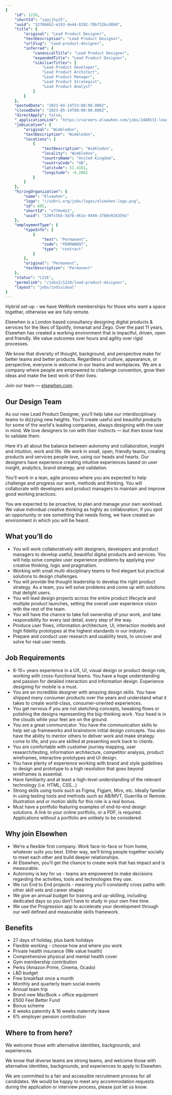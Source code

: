 ```yaml
---
{
	"id": 1228,
	"shortId": "iqajjhy25",
	"uuid": "3270b6b2-e193-4e44-8292-70bf32bcd0b0",
	"title": {
		"original": "Lead Product Designer",
		"textDescription": "Lead Product Designer",
		"urlSlug": "lead-product-designer",
		"inferred": {
			"canonicalTitle": "Lead Product Designer",
			"expandedTitle": "Lead Product Designer",
			"similiarTitles": [
				"Lead Product Developer",
				"Lead Product Architect",
				"Lead Product Manager",
				"Lead Product Strategist",
				"Lead Product Analyst"
			]
		}
	},
	"postedDate": "2023-04-14T23:00:00.000Z",
	"closedDate": "2023-05-14T00:00:00.000Z",
	"directApply": false,
	"_applicationLink": "https://careers.elsewhen.com/jobs/2408531-lead-product-designer",
	"jobLocation": {
		"original": "Wimbledon",
		"textDescription": "Wimbledon",
		"locations": [
			{
				"textDescription": "Wimbledon",
				"locality": "Wimbledon",
				"countryName": "United Kingdom",
				"countryCode": "GB",
				"latitude": 51.4161,
				"longitude": -0.2062
			}
		]
	},
	"hiringOrganization": {
		"name": "Elsewhen",
		"logo": "//uxbri.org/jobs/logos/elsewhen-logo.png",
		"id": 685,
		"shortId": "v77HvHz2",
		"uuid": "139fc5b5-5d76-461e-9440-3788e926359a"
	},
	"employmentType": {
		"typeInfo": [
			{
				"text": "Permanent",
				"code": "PERMANENT",
				"type": "contract"
			}
		],
		"original": "Permanent",
		"textDescription": "Permanent"
	},
	"status": "LIVE",
	"permalink": "/jobs2/1228/lead-product-designer",
	"layout": "jobs/individual"
}
---
```

<p>Hybrid set-up - we have WeWork memberships for those who want a space together, otherwise we are fully remote.</p>
<p>Elsewhen is a London based consultancy designing digital products &amp; services for the likes of Spotify, Inmarsat and Zego. Over the past 11 years, Elsewhen has created a working environment that is impactful, driven, open and friendly. We value outcomes over hours and agility over rigid processes.</p>
<p>We know that diversity of thought, background, and perspective make for better teams and better products. Regardless of culture, appearance, or perspective, everyone is welcome in our teams and workplaces. We are a company where people are empowered to challenge convention, grow their ideas and make the best work of their lives.</p>
<p>Join our team — <a href="https://www.elsewhen.com/">elsewhen.com</a>.</p>
<h2 id="our-design-team">Our Design Team</h2>
<p>As our new Lead Product Designer, you’ll help take our interdisciplinary teams to dizzying new heights. You’ll create useful and beautiful products for some of the world's leading companies, always designing with the user in mind. We love designers to run with their instincts — but then know how to validate them.</p>
<p>Here it’s all about the balance between autonomy and collaboration, insight and intuition, work and life. We work in small, open, friendly teams, creating products and services people love, using our heads and hearts. Our designers have experience creating intuitive experiences based on user insight, analytics, brand strategy, and validation.</p>
<p>You’ll work in a lean, agile process where you are expected to help challenge and progress our work, methods and thinking. You will collaborate with developers and product managers to maintain and improve good working practices.</p>
<p>You are expected to be proactive, to plan and manage your own workload. We value individual creative thinking as highly as collaboration; if you spot an opportunity or see something that needs fixing, we have created an environment in which you will be heard.</p>
<h2 id="what-youll-do">What you’ll do</h2>
<ul>
<li>You will work collaboratively with designers, developers and product managers to develop useful, beautiful digital products and services. You will help solve complex user experience problems by applying your creative thinking, logic and pragmatism.</li>
<li>Working with small multi-disciplinary teams to find elegant but practical solutions to design challenges.</li>
<li>You will provide the thought leadership to develop the right product strategy. As a team, you will solve problems and come up with solutions that delight users.</li>
<li>You will lead design projects across the entire product lifecycle and multiple product launches, setting the overall user experience vision with the rest of the team.</li>
<li>You will have the chance to take full ownership of your work, and take responsibility for every last detail, every step of the way.</li>
<li>Produce user flows, information architecture, UI, interaction models and high fidelity prototypes at the highest standards in our industry.</li>
<li>Prepare and conduct user research and usability tests, to uncover and solve for real user needs.</li>
</ul>
<h2 id="job-requirements">Job Requirements</h2>
<ul>
<li>8-10+ years experience in a UX, UI, visual design or product design role, working with cross-functional teams. You have a huge understanding and passion for detailed interaction and information design. Experience designing for mobile is a must.</li>
<li>You are an incredible designer with amazing design skills. You have shipped many consumer products over the years and understand what it takes to create world-class, consumer-oriented experiences.</li>
<li>You get nervous if you are not sketching concepts, tweaking flows or polishing the designs representing the big-thinking work. Your head is in the clouds while your feet are on the ground.</li>
<li>You are a great communicator. You have the communication skills to help set up frameworks and brainstorm initial design concepts. You also have the ability to mentor others to deliver work and make strategy come to life, and you are skilled at presenting work back to clients.</li>
<li>You are comfortable with customer journey mapping, user research/testing, information architecture, competitor analysis, product wireframes, interactive prototypes and UI design.</li>
<li>You have plenty of experience working with brand and style guidelines to design and prototype to a high resolution that goes beyond wireframes is essential.</li>
<li>Have familiarity and at least a high-level understanding of the relevant technology (i.e. HTML, CSS…)</li>
<li>Strong skills using tools such as Figma, Figjam, Miro, etc. Ideally familiar in using testing tools and methods such as AB/MVT, Guerrilla or Remote. Illustration and or motion skills for this role is a real bonus.</li>
<li>Must have a portfolio featuring examples of end-to-end design solutions. A link to your online portfolio, or a PDF, is required. Applications without a portfolio are unlikely to be considered.</li>
</ul>
<h2 id="why-join-elsewhen">Why join Elsewhen</h2>
<ul>
<li>We’re a flexible first company. Work face-to-face or from home, whatever suits you best. Either way, we’ll bring people together socially to meet each other and build deeper relationships.</li>
<li>At Elsewhen, you’ll get the chance to create work that has impact and is measurable.</li>
<li>Autonomy is key for us - teams are empowered to make decisions regarding the activities, tools and technologies they use.</li>
<li>We run End to End projects - meaning you’ll constantly cross paths with other skill sets and career shapes</li>
<li>We give an annual budget for training and up-skilling, including dedicated days so you don’t have to study in your own free time.</li>
<li>We use the Progression app to accelerate your development through our well defined and measurable skills framework.</li>
</ul>
<h2 id="benefits">Benefits</h2>
<ul>
<li>27 days of holiday, plus bank holidays</li>
<li>Flexible working - choose how and where you work</li>
<li>Private health insurance (We value health)</li>
<li>Comprehensive physical and mental health cover</li>
<li>Gym membership contribution</li>
<li>Perks (Amazon Prime, Cinema, Ocado)</li>
<li>L&amp;D budget</li>
<li>Free breakfast once a month</li>
<li>Monthly and quarterly team social events</li>
<li>Annual team trip</li>
<li>Brand new MacBook + office equipment</li>
<li>£500 Feel Better Fund</li>
<li>Bonus scheme</li>
<li>6 weeks paternity &amp; 16 weeks maternity leave</li>
<li>6% employer pension contribution</li>
</ul>
<h2 id="where-to-from-here">Where to from here?</h2>
<p>We welcome those with alternative identities, backgrounds, and experiences.</p>
<p>We know that diverse teams are strong teams, and welcome those with alternative identities, backgrounds, and experiences to apply to Elsewhen.</p>
<p>We are committed to a fair and accessible recruitment process for all candidates. We would be happy to meet any accommodation requests during the application or interview process, please just let us know.</p>

